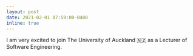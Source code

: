 ```yaml
---
layout: post
date: 2021-02-01 07:59:00-0400
inline: true
---
```


I am very excited to join The University of Auckland :new_zealand: as a Lecturer of Software Engineering.